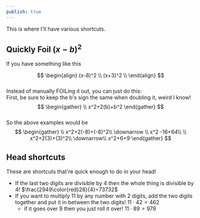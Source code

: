 ```yaml
---  
publish: true  
---  
```

  
  
This is where I'll have various shortcuts.  
  
## Quickly Foil $(x-b)^2$  
If you have something like this  
  
$$  
\begin{align}  
(x-8)^2 \\   
(x+3)^2 \\   
\end{align}  
$$  
Instead of manually FOILing it out, you can just do this:  
First, be sure to keep the b's sign the same when doubling it, weird I know!  
$$  
\begin{gather} \\  
x^2+2(b)+b^2  
\end{gather}  
$$  
So the above examples would be   
$$  
\begin{gather} \\  
x^2+2(-8)+(-8)^2\\  
\downarrow \\  
x^2 -16+64\\  
\\  
x^2+2(3)+(3)^2\\  
\downarrow\\  
x^2+6+9  
\end{gather}  
$$  
  
  
## Head shortcuts  
These are shortcuts that're quick enough to do in your head!  
- If the last two digits are divisible by 4 then the whole thing is divisible by 4! $\frac{2949\color{red}28}{4}=73732$  
- If you want to multiply 11 by any number with 2 digits, add the two digits together and put it in between the two digits! $11 \cdot42=462$  
	- if it goes over 9 then you just roll it over! $11 \cdot 89 = 979$
